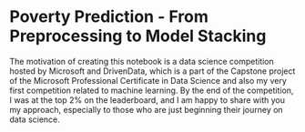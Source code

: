 # Poverty Prediction - From Preprocessing to Model Stacking
The motivation of creating this notebook is a data science competition hosted by Microsoft and DrivenData, which is a part of the Capstone project of the Microsoft Professional Certificate in Data Science and also my very first competition related to machine learning. By the end of the competition, I was at the top 2% on the leaderboard, and I am happy to share with you my approach, especially to those who are just beginning their journey on data science.
